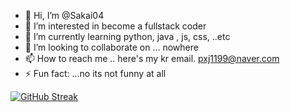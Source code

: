 - 👋 Hi, I’m @Sakai04
- 👀 I’m interested in become a fullstack coder
- 🌱 I’m currently learning python, java , js, css, ..etc
- 💞️ I’m looking to collaborate on ... nowhere
- 📫 How to reach me .. here's my kr email. pxj1199@naver.com
- ⚡ Fun fact: ...no its not funny at all

<!---
Sakai04/Sakai04 is a ✨ special ✨ repository because its `README.md` (this file) appears on your GitHub profile.
You can click the Preview link to take a look at your changes.
--->
[![GitHub Streak](https://streak-stats.demolab.com?user=Sakai04&theme=dark&date_format=%5BY.%5Dn.j)](https://git.io/streak-stats)
